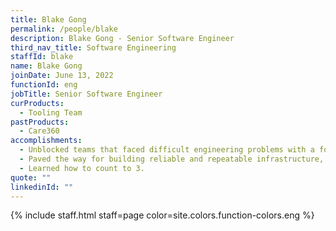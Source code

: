 ```yaml
---
title: Blake Gong
permalink: /people/blake
description: Blake Gong - Senior Software Engineer
third_nav_title: Software Engineering
staffId: blake
name: Blake Gong
joinDate: June 13, 2022
functionId: eng
jobTitle: Senior Software Engineer
curProducts:
  - Tooling Team
pastProducts:
  - Care360
accomplishments:
  - Unblocked teams that faced difficult engineering problems with a focus on education.
  - Paved the way for building reliable and repeatable infrastructure, and set up the OGP standard for what good looks like.
  - Learned how to count to 3.
quote: ""
linkedinId: ""
---
```


{% include staff.html staff=page color=site.colors.function-colors.eng %}
